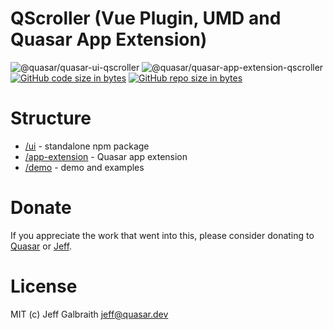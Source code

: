 QScroller (Vue Plugin, UMD and Quasar App Extension)
===

![@quasar/quasar-ui-qscroller](https://img.shields.io/npm/v/@quasar/quasar-ui-qscroller.svg?label=@quasar/quasar-ui-qscroller)
![@quasar/quasar-app-extension-qscroller](https://img.shields.io/npm/v/@quasar/quasar-app-extension-qscroller.svg?label=@quasar/quasar-app-extension-qscroller)
[![GitHub code size in bytes](https://img.shields.io/github/languages/code-size/quasarframework/quasar-ui-qscroller.svg)]()
[![GitHub repo size in bytes](https://img.shields.io/github/repo-size/quasarframework/quasar-ui-qscroller.svg)]()

# Structure
* [/ui](ui) - standalone npm package
* [/app-extension](app-extension) - Quasar app extension
* [/demo](demo) - demo and examples

# Donate
If you appreciate the work that went into this, please consider donating to [Quasar](https://donate.quasar.dev) or [Jeff](https://github.com/sponsors/hawkeye64).

# License
MIT (c) Jeff Galbraith <jeff@quasar.dev>
